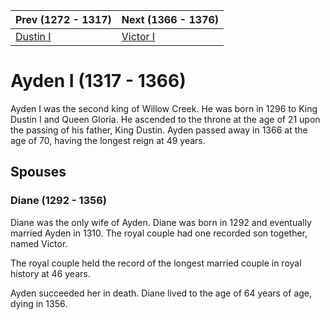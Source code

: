 | Prev (1272 - 1317) | Next (1366 - 1376) |
| ---- | ---- |
| [Dustin I] | [Victor I] |
# Ayden I (1317 - 1366)
Ayden I was the second king of Willow Creek. He was born in 1296 to King Dustin I and Queen Gloria. He ascended to the throne at the age of 21 upon the passing of his father, King Dustin. Ayden passed away in 1366 at the age of 70, having the longest reign at 49 years.

## Spouses

### Diane (1292 - 1356)
Diane was the only wife of Ayden. Diane was born in 1292 and eventually married Ayden in 1310. The royal couple had one recorded son together, named Victor.

The royal couple held the record of the longest married couple in royal history at 46 years.

Ayden succeeded her in death. Diane lived to the age of 64 years of age, dying in 1356.

[Dustin I]: ../1200_1299/00_Dustin_I.md
[Victor I]: 02_Victor_I.md
